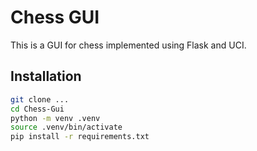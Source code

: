 # Chess GUI

This is a GUI for chess implemented using Flask and UCI.

## Installation

```bash
git clone ...
cd Chess-Gui
python -m venv .venv
source .venv/bin/activate
pip install -r requirements.txt
```